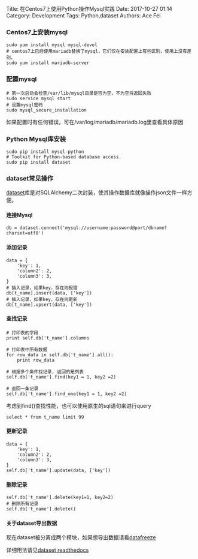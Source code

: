 Title: 在Centos7上使用Python操作Mysql实践
Date: 2017-10-27 01:14
Category: Development
Tags: Python,dataset
Authors: Ace Fei


### Centos7上安装mysql
```
sudo yum install mysql mysql-devel
# centos7上已经使用mariadb替换了mysql，它们仅在安装配置上有些区别，使用上没有差别。
sudo yum install mariadb-server
```

### 配置mysql
```
# 第一次启动会检查/var/lib/mysql目录是否为空，不为空将返回失败
sudo service mysql start
# 设置mysql密码
sudo mysql_secure_installation
```
如果配置时有任何错误，可在/var/log/mariadb/mariadb.log里查看具体原因


### Python Mysql库安装
```
sudo pip install mysql-python
# Toolkit for Python-based database access.
sudo pip install dataset
```

### dataset常见操作
[dataset](http://dataset.readthedocs.io/en/latest/api.html)库是对SQLAlchemy二次封装，使其操作数据库就像操作json文件一样方便。

#### 连接Mysql
```
db = dataset.connect('mysql://username:password@port/dbname?charset=utf8')
```

#### 添加记录
```
data = {
    'key': 1,
    'column2': 2,
    'column3': 3,
}
# 插入记录，如果key，存在则报错
db[t_name].insert(data, ['key'])
# 插入记录，如果key，存在则更新
db[t_name].upsert(data, ['key'])
```
#### 查找记录
```
# 打印表的字段
print self.db['t_name'].columns

# 打印表中所有数据
for row_data in self.db['t_name'].all():
    print row_data

# 根据多个条件找记录, 返回的是列表
self.db['t_name'].find(key1 = 1, key2 =2)

# 返回一条记录
self.db['t_name'].find_one(key1 = 1, key2 =2)
```
考虑到find()查找性能，也可以使用原生的sql语句来进行query
```
select * from t_name limit 99
```


#### 更新记录
```
data = {
    'key': 1,
    'column2': 2,
    'column3': 3,
}
self.db['t_name'].update(data, ['key'])
```

#### 删除记录
```
self.db['t_name'].delete(key1=1, key2=2)
# 删除所有记录
self.db['t_name'].delete()
```

#### 关于dataset导出数据
现在dataset被分离成两个模块，如果想导出数据请看[datafreeze](https://github.com/pudo/datafreeze)

详细用法请见[dataset readthedocs](https://dataset.readthedocs.io/en/latest/)

